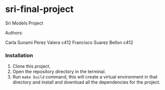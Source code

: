 # sri-final-project
Sri Models Project

Authors:

Carla Sunami Perez Valera c412
Francisco Suarez Bellon c412

### Installation

1. Clone this project. 
2. Open the repository directory in the terminal.
3. Run `make build` command, this will create a virtual environment in that directory and install and download all the dependencies for the project.
